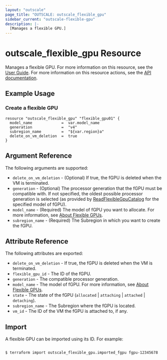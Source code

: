 ```yaml
---
layout: "outscale"
page_title: "OUTSCALE: outscale_flexible_gpu"
sidebar_current: "outscale-flexible-gpu"
description: |-
  [Manages a flexible GPU.]
---
```


# outscale_flexible_gpu Resource

Manages a flexible GPU.
For more information on this resource, see the [User Guide](https://docs.outscale.com/en/userguide/About-Flexible-GPUs.html).
For more information on this resource actions, see the [API documentation](https://docs.outscale.com/api#3ds-outscale-api-flexiblegpu).

## Example Usage

### Create a flexible GPU

```hcl
resource "outscale_flexible_gpu" "flexible_gpu01" {
  model_name             =  var.model_name
  generation             =  "v4"
  subregion_name         =  "${var.region}a"
  delete_on_vm_deletion  =  true
}
```

## Argument Reference

The following arguments are supported:

* `delete_on_vm_deletion` - (Optional) If true, the fGPU is deleted when the VM is terminated.
* `generation` - (Optional) The processor generation that the fGPU must be compatible with. If not specified, the oldest possible processor generation is selected (as provided by [ReadFlexibleGpuCatalog](https://docs.outscale.com/api#readflexiblegpucatalog) for the specified model of fGPU).
* `model_name` - (Required) The model of fGPU you want to allocate. For more information, see [About Flexible GPUs](https://wiki.outscale.net/display/EN/About+Flexible+GPUs).
* `subregion_name` - (Required) The Subregion in which you want to create the fGPU.

## Attribute Reference

The following attributes are exported:

* `delete_on_vm_deletion` - If true, the fGPU is deleted when the VM is terminated.
* `flexible_gpu_id` - The ID of the fGPU.
* `generation` - The compatible processor generation.
* `model_name` - The model of fGPU. For more information, see [About Flexible GPUs](https://wiki.outscale.net/display/EN/About+Flexible+GPUs).
* `state` - The state of the fGPU (`allocated` \| `attaching` \| `attached` \| `detaching`).
* `subregion_name` - The Subregion where the fGPU is located.
* `vm_id` - The ID of the VM the fGPU is attached to, if any.

## Import

A flexible GPU can be imported using its ID. For example:

```console

$ terraform import outscale_flexible_gpu.imported_fgpu fgpu-12345678

```